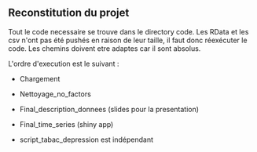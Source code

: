 
## Reconstitution du projet

Tout le code necessaire se trouve dans le directory code.
Les RData et les csv n'ont pas été pushés en raison de leur taille, il faut donc réexécuter le code.
Les chemins doivent etre adaptes car il sont absolus.

L'ordre d'execution est le suivant :
- Chargement
- Nettoyage_no_factors
- Final_description_donnees (slides pour la presentation)
- Final_time_series (shiny app)

- script_tabac_depression est indépendant

